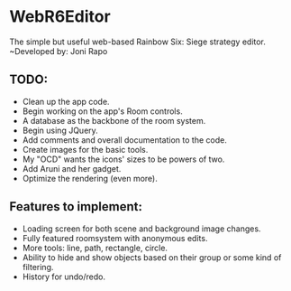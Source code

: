 # WebR6Editor
The simple but useful web-based Rainbow Six: Siege strategy editor.
~Developed by: Joni Rapo

## TODO:
- Clean up the app code.
- Begin working on the app's Room controls.
- A database as the backbone of the room system.
- Begin using JQuery.
- Add comments and overall documentation to the code.
- Create images for the basic tools.
- My "OCD" wants the icons' sizes to be powers of two.
- Add Aruni and her gadget.
- Optimize the rendering (even more).

## Features to implement:
- Loading screen for both scene and background image changes.
- Fully featured roomsystem with anonymous edits.
- More tools: line, path, rectangle, circle.
- Ability to hide and show objects based on their group or some kind of filtering.
- History for undo/redo.
